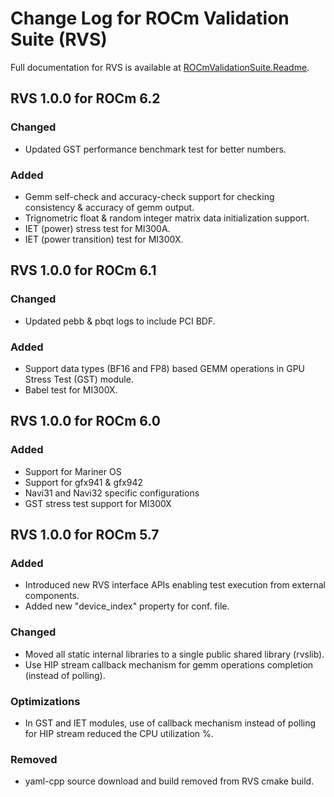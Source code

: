 # Change Log for ROCm Validation Suite (RVS)

Full documentation for RVS is available at [ROCmValidationSuite.Readme](https://github.com/ROCm/ROCmValidationSuite).

## RVS 1.0.0 for ROCm 6.2

### Changed

- Updated GST performance benchmark test for better numbers.

### Added

- Gemm self-check and accuracy-check support for checking consistency & accuracy of gemm output.
- Trignometric float & random integer matrix data initialization support.
- IET (power) stress test for MI300A.
- IET (power transition) test for MI300X.

## RVS 1.0.0 for ROCm 6.1

### Changed

- Updated pebb & pbqt logs to include PCI BDF.

### Added

- Support data types (BF16 and FP8) based GEMM operations in GPU Stress Test (GST) module.
- Babel test for MI300X.

## RVS 1.0.0 for ROCm 6.0

### Added

- Support for Mariner OS
- Support for gfx941 & gfx942
- Navi31 and Navi32 specific configurations
- GST stress test support for MI300X

## RVS 1.0.0 for ROCm 5.7

### Added

- Introduced new RVS interface APIs enabling test execution from external components.
- Added new "device_index" property for conf. file.

### Changed

- Moved all static internal libraries to a single public shared library (rvslib).
- Use HIP stream callback mechanism for gemm operations completion (instead of polling).

### Optimizations

- In GST and IET modules, use of callback mechanism instead of polling for HIP stream reduced the CPU utilization %.

### Removed

- yaml-cpp source download and build removed from RVS cmake build.
